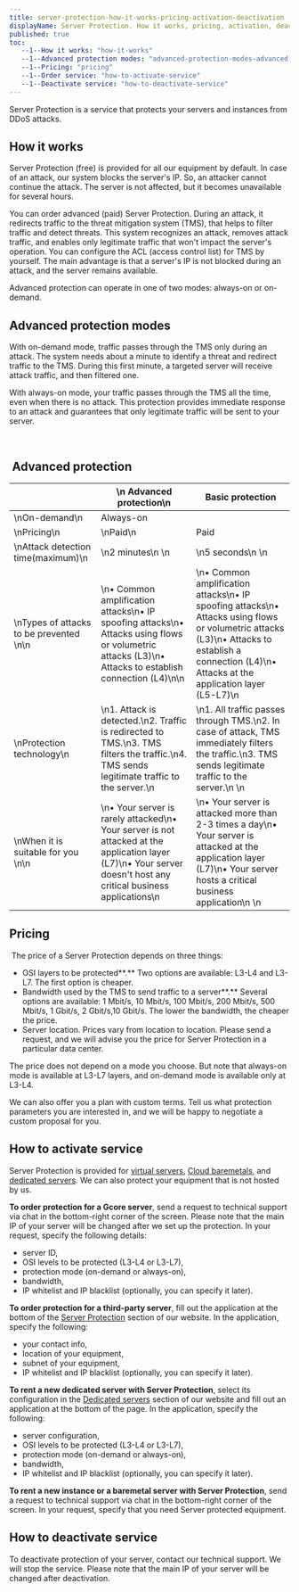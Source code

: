 ```yaml
---
title: server-protection-how-it-works-pricing-activation-deactivation
displayName: Server Protection. How it works, pricing, activation, deactivation
published: true
toc:
   --1--How it works: "how-it-works"
   --1--Advanced protection modes: "advanced-protection-modes-advanced-protection"
   --1--Pricing: "pricing"
   --1--Order service: "how-to-activate-service"
   --1--Deactivate service: "how-to-deactivate-service"
---
```

Server Protection is a service that protects your servers and instances from DDoS attacks.

  
  
  
  

How it works
------------

Server Protection (free) is provided for all our equipment by default. In case of an attack, our system blocks the server's IP. So, an attacker cannot continue the attack. The server is not affected, but it becomes unavailable for several hours.

You can order advanced (paid) Server Protection. During an attack, it redirects traffic to the threat mitigation system (TMS), that helps to filter traffic and detect threats. This system recognizes an attack, removes attack traffic, and enables only legitimate traffic that won't impact the server's operation. You can configure the ACL (access control list) for TMS by yourself. The main advantage is that a server's IP is not blocked during an attack, and the server remains available.

Advanced protection can operate in one of two modes: always-on or on-demand.

Advanced protection modes
-------------------------

With on-demand mode, traffic passes through the TMS only during an attack. The system needs about a minute to identify a threat and redirect traffic to the TMS. During this first minute, a targeted server will receive attack traffic, and then filtered one.

With always-on mode, your traffic passes through the TMS all the time, even when there is no attack. This protection provides immediate response to an attack and guarantees that only legitimate traffic will be sent to your server.

 

 **Advanced protection**
------------------------

|                                         | \n Advanced protection\n                                                                                                                                         | Basic protection                                                                                                                                                                                  |
|-----------------------------------------|------------------------------------------------------------------------------------------------------------------------------------------------------------------|---------------------------------------------------------------------------------------------------------------------------------------------------------------------------------------------------|
| \nOn-demand\n                           | Always-on                                                                                                                                                        |
| \nPricing\n                             | \nPaid\n                                                                                                                                                         | Paid                                                                                                                                                                                              | Free                                                                                                       |
| \nAttack detection time(maximum)\n      | \n2 minutes\n \n                                                                                                                                                 | \n5 seconds\n \n                                                                                                                                                                                  | \n3 minutes \n \n                                                                                          |
| \nTypes of attacks to be prevented \n\n | \n• Common amplification attacks\n• IP spoofing attacks\n• Attacks using flows or volumetric attacks (L3)\n• Attacks to establish connection (L4)\n\n            | \n• Common amplification attacks\n• IP spoofing attacks\n• Attacks using flows or volumetric attacks (L3)\n• Attacks to establish a connection (L4)\n• Attacks at the application layer (L5-L7)\n | \n• Common amplification attacks\n• IP spoofing attacks\n                                                  |
| \nProtection technology\n               | \n1. Attack is detected.\n2. Traffic is redirected to TMS.\n3. TMS filters the traffic.\n4. TMS sends legitimate traffic to the server.\n                        | \n1. All traffic passes through TMS.\n2. In case of attack, TMS immediately filters the traffic.\n3. TMS sends legitimate traffic to the server.\n \n                                             | \n1. Attack is detected.\n2. The attacked IP is blocked for a while.\n\n \n                                |
| \nWhen it is suitable for you \n\n      | \n• Your server is rarely attacked\n• Your server is not attacked at the application layer (L7)\n• Your server doesn't host any critical business applications\n | \n• Your server is attacked more than 2-3 times a day\n• Your server is attacked at the application layer (L7)\n• Your server hosts a critical business application\n \n                          | \n• Your server is hardly ever attacked\n• Your server doesn't host any critical business applications\n\n |

  
  
  
  

Pricing
-------

 The price of a Server Protection depends on three things:

*   OSI layers to be protected**.** Two options are available: L3-L4 and L3-L7. The first option is cheaper.
*   Bandwidth used by the TMS to send traffic to a server**.** Several options are available: 1 Mbit/s, 10 Mbit/s, 100 Mbit/s, 200 Mbit/s, 500 Mbit/s, 1 Gbit/s, 2 Gbit/s,10 Gbit/s. The lower the bandwidth, the cheaper the price. 
*   Server location. Prices vary from location to location. Please send a request, and we will advise you the price for Server Protection in a particular data center. 

The price does not depend on a mode you choose. But note that always-on mode is available at L3-L7 layers, and on-demand mode is available only at L3-L4.

We can also offer you a plan with custom terms. Tell us what protection parameters you are interested in, and we will be happy to negotiate a custom proposal for you.

How to activate service
-----------------------

Server Protection is provided for [virtual servers](https://gcorelabs.com/cloud/compute-resources/), [Cloud baremetals](https://gcorelabs.com/cloud/bare-metal-servers/), and [dedicated servers](https://gcorelabs.com/hosting/dedicated/). We can also protect your equipment that is not hosted by us.

**To order protection for a Gcore server**, send a request to technical support via chat in the bottom-right corner of the screen. Please note that the main IP of your server will be changed after we set up the protection. In your request, specify the following details:

*   server ID, 
*   OSI levels to be protected (L3-L4 or L3-L7), 
*   protection mode (on-demand or always-on), 
*   bandwidth, 
*   IP whitelist and IP blacklist (optionally, you can specify it later). 

**To order protection for a third-party server**, fill out the application at the bottom of the [Server Protection](https://gcore.com/ddos-protection) section of our website. In the application, specify the following:

*   your contact info, 
*   location of your equipment, 
*   subnet of your equipment, 
*   IP whitelist and IP blacklist (optionally, you can specify it later).

**To rent a new dedicated server with Server Protection**, select its configuration in the [Dedicated servers](https://gcorelabs.com/hosting/dedicated/) section of our website and fill out an application at the bottom of the page. In the application, specify the following:

*   server configuration, 
*   OSI levels to be protected (L3-L4 or L3-L7), 
*   protection mode (on-demand or always-on), 
*   bandwidth, 
*   IP whitelist and IP blacklist (optionally, you can specify it later). 

**To rent a new instance or a baremetal server with Server Protection**, send a request to technical support via chat in the bottom-right corner of the screen. In your request, specify that you need Server protected equipment.

How to deactivate service
-------------------------

To deactivate protection of your server, contact our technical support. We will stop the service. Please note that the main IP of your server will be changed after deactivation.
